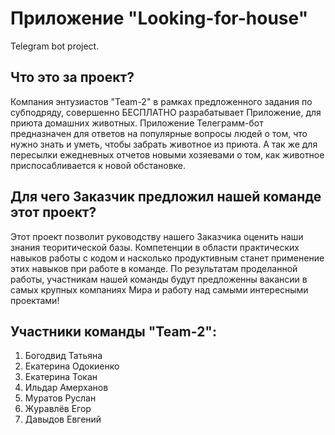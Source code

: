# Приложение "Looking-for-house"
Telegram bot project.    
## Что это за проект?
Компания энтузиастов "Team-2" в рамках предложенного задания по субподряду, совершенно БЕСПЛАТНО разрабатывает Приложение, для приюта домашних животных. 
Приложение Телеграмм-бот предназначен для ответов на популярные вопросы людей о том, что нужно знать и уметь, чтобы забрать животное из приюта. 
А так же для пересылки ежедневных отчетов новыми хозяевами о том, как животное приспосабливается к новой обстановке.
## Для чего Заказчик предложил нашей команде этот проект?
Этот проект позволит руководству нашего Заказчика оценить наши знания теоритической базы. Компетенции в области практических навыков работы с кодом
и насколько продуктивным станет применение этих навыков при работе в команде.
По результатам проделанной работы, участникам нашей команды будут предложенны вакансии в самых крупных компаниях Мира 
и работу над самыми интересными проектами!
## Участники команды "Team-2":
1. Богодвид Татьяна 
2. Екатерина Одокиенко
3. Екатерина Токан
4. Ильдар Амерханов
5. Муратов Руслан
6. Журавлёв Егор
7. Давыдов Евгений
